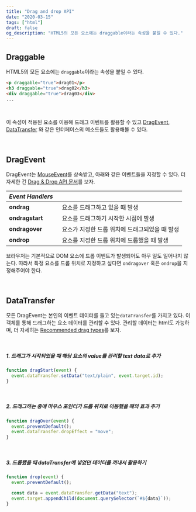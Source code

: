 ```yaml
---
title: "Drag and drop API"
date: "2020-03-15"
tags: ["html"]
draft: false
og_description: "HTML5의 모든 요소에는 draggable이라는 속성을 붙일 수 있다."
---
```


## Draggable

HTML5의 모든 요소에는 `draggable`이라는 속성을 붙일 수 있다.

```html
<p draggable="true">drag01</p>
<h3 draggable="true">drag02</h3>
<div draggable="true">drag03</div>
...
```

<br />

이 속성이 적용된 요소를 이용해 드래그 이벤트를 활용할 수 있고 [DragEvent](https://developer.mozilla.org/ko/docs/Web/API/DragEvent), [DataTransfer](https://developer.mozilla.org/ko/docs/Web/API/DataTransfer) 와 같은 인터페이스의 메소드들도 활용해볼 수 있다.

<br />

## DragEvent

DragEvent는 [MouseEvent](https://developer.mozilla.org/en-US/docs/Web/API/MouseEvent)를 상속받고, 아래와 같은 이벤트들을 지정할 수 있다. 더 자세한 건 [Drag & Drop API 문서](https://developer.mozilla.org/en-US/docs/Web/API/HTML_Drag_and_Drop_API)를 보자.

| _Event Handlers_ |                                                            |
| ---------------- | ---------------------------------------------------------- |
| **ondrag**       | &nbsp;&nbsp;요소를 드래그하고 있을 때 발생                 |
| **ondragstart**  | &nbsp;&nbsp;요소를 드래그하기 시작한 시점에 발생           |
| **ondragover**   | &nbsp;&nbsp;요소가 지정한 드롭 위치에 드래그되었을 때 발생 |
| **ondrop**       | &nbsp;&nbsp;요소를 지정한 드롭 위치에 드롭했을 때 발생     |

브라우저는 기본적으로 DOM 요소에 드롭 이벤트가 발생되어도 아무 일도 일어나지 않는다. 따라서 특정 요소를 드롭 위치로 지정하고 싶다면 `ondragover` 혹은 `ondrop`을 지정해주어야 한다.

<br />

## DataTransfer

모든 DragEvent는 본인의 이벤트 데이터를 들고 있는`dataTransfer`를 가지고 있다. 이 객체를 통해 드래그하는 요소 데이터를 관리할 수 있다. 관리할 데이터는 html도 가능하며, 더 자세히는 [Recommended drag types](https://developer.mozilla.org/en-US/docs/Web/API/HTML_Drag_and_Drop_API/Recommended_drag_types)를 보자.

<br />

##### 1. 드래그가 시작되었을 때 해당 요소의 value를 관리할 text data로 추가

```javascript
function dragStart(event) {
  event.dataTransfer.setData("text/plain", event.target.id);
}
```

<br />

##### 2. 드래그하는 중에 마우스 포인터가 드롭 위치로 이동했을 때의 효과 주기

```javascript
function dragOver(event) {
  event.preventDefault();
  event.dataTransfer.dropEffect = "move";
}
```

<br />

##### 3. 드롭했을 때 dataTransfer에 넣었던 데이터를 꺼내서 활용하기

```javascript
function drop(event) {
  event.preventDefault();

  const data = event.dataTransfer.getData("text");
  event.target.appendChild(document.querySelector(`#${data}`));
}
```
